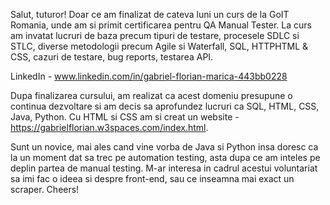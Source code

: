 Salut, tuturor! Doar ce am finalizat de cateva luni un curs de la GoIT Romania, unde am si primit certificarea pentru QA Manual Tester. La curs am invatat lucruri de baza precum tipuri de testare, procesele SDLC si STLC, diverse metodologii precum Agile si Waterfall, SQL, HTTPHTML & CSS, cazuri de testare, bug reports, testarea API. 

LinkedIn - www.linkedin.com/in/gabriel-florian-marica-443bb0228

Dupa finalizarea cursului, am realizat ca acest domeniu presupune o continua dezvoltare si am decis sa aprofundez lucruri ca SQL, HTML, CSS, Java, Python. Cu HTML si CSS am si creat un website - https://gabrielflorian.w3spaces.com/index.html. 

Sunt un novice, mai ales cand vine vorba de Java si Python insa doresc ca la un moment dat sa trec pe automation testing, asta dupa ce am inteles pe deplin partea de manual testing. M-ar interesa in cadrul acestui voluntariat sa imi fac o ideea si despre front-end, sau ce inseamna mai exact un scraper. Cheers!
